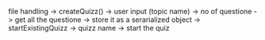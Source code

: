 file handling
-> createQuizz() -> user input (topic name) 
    -> no of questione
    -> get all the questione
    -> store it as a serarialized object
-> startExistingQuizz 
    -> quizz name
    -> start the quiz
